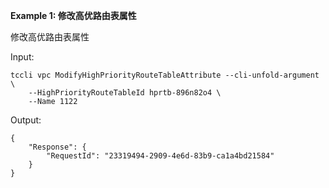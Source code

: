**Example 1: 修改高优路由表属性**

修改高优路由表属性

Input: 

```
tccli vpc ModifyHighPriorityRouteTableAttribute --cli-unfold-argument  \
    --HighPriorityRouteTableId hprtb-896n82o4 \
    --Name 1122
```

Output: 
```
{
    "Response": {
        "RequestId": "23319494-2909-4e6d-83b9-ca1a4bd21584"
    }
}
```

